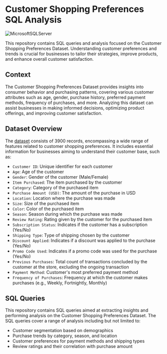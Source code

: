 # Customer Shopping Preferences SQL Analysis
![MicrosoftSQLServer](https://img.shields.io/badge/Microsoft%20SQL%20Server-CC2927?style=for-the-badge&logo=microsoft%20sql%20server&logoColor=white)

This repository contains SQL queries and analysis focused on the Customer Shopping Preferences Dataset. Understanding customer preferences and trends is crucial for businesses to tailor their strategies, improve products, and enhance overall customer satisfaction.

## Context

The Customer Shopping Preferences Dataset provides insights into consumer behavior and purchasing patterns, covering various customer attributes such as age, gender, purchase history, preferred payment methods, frequency of purchases, and more. Analyzing this dataset can assist businesses in making informed decisions, optimizing product offerings, and improving customer satisfaction.

## Dataset Overview

The [dataset](https://www.kaggle.com/datasets/iamsouravbanerjee/customer-shopping-trends-dataset/data) consists of 3900 records, encompassing a wide range of features related to customer shopping preferences. It includes essential information for businesses aiming to understand their customer base, such as:

- `Customer ID`: Unique identifier for each customer
- `Age`: Age of the customer
- `Gender`: Gender of the customer (Male/Female)
- `Item Purchased`: The item purchased by the customer
- `Category`: Category of the purchased item
- `Purchase Amount (USD)`: The amount of the purchase in USD
- `Location`: Location where the purchase was made
- `Size`: Size of the purchased item
- `Color`: Color of the purchased item
- `Season`: Season during which the purchase was made
- `Review Rating`: Rating given by the customer for the purchased item
- `Subscription Status`: Indicates if the customer has a subscription (Yes/No)
- `Shipping Type`: Type of shipping chosen by the customer
- `Discount Applied`: Indicates if a discount was applied to the purchase (Yes/No)
- `Promo Code Used`: Indicates if a promo code was used for the purchase (Yes/No)
- `Previous Purchases`: Total count of transactions concluded by the customer at the store, excluding the ongoing transaction
- `Payment Method`: Customer's most preferred payment method
- `Frequency of Purchases`: Frequency at which the customer makes purchases (e.g., Weekly, Fortnightly, Monthly)

## SQL Queries

This repository contains SQL queries aimed at extracting insights and performing analysis on the Customer Shopping Preferences Dataset. The SQL queries cover a range of analysis including but not limited to:

- Customer segmentation based on demographics
- Purchase trends by category, season, and location
- Customer preferences for payment methods and shipping types
- Review ratings and their correlation with purchase amount

